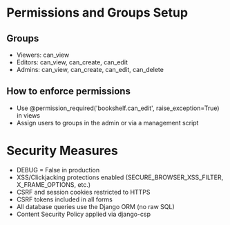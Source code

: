 # Permissions and Groups Setup

## Groups
- Viewers: can_view
- Editors: can_view, can_create, can_edit
- Admins: can_view, can_create, can_edit, can_delete

## How to enforce permissions
- Use @permission_required('bookshelf.can_edit', raise_exception=True) in views
- Assign users to groups in the admin or via a management script


# Security Measures
- DEBUG = False in production
- XSS/Clickjacking protections enabled (SECURE_BROWSER_XSS_FILTER, X_FRAME_OPTIONS, etc.)
- CSRF and session cookies restricted to HTTPS
- CSRF tokens included in all forms
- All database queries use the Django ORM (no raw SQL)
- Content Security Policy applied via django-csp
